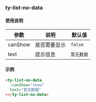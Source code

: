 ### ty-list-no-data
#### 使用说明
  | 参数 | 说明 | 默认值 |
  |---|---|---|
  | canShow | 是否需要显示 | `false` |
  | text | 提示信息 | `暂无数据` |
#### 示例
  ```html
  <ty-list-no-data
    :canShow="show"
    text="暂无数据"
  ></ty-list-no-data>
  ```